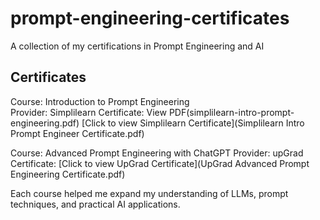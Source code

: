 # prompt-engineering-certificates
A collection of my certifications in Prompt Engineering and AI



## Certificates

Course: Introduction to Prompt Engineering  
Provider: Simplilearn 
Certificate: View PDF(simplilearn-intro-prompt-engineering.pdf) [Click to view Simplilearn Certificate](Simplilearn Intro Prompt Engineer Certificate.pdf)

Course: Advanced Prompt Engineering with ChatGPT
Provider: upGrad
Certificate: [Click to view UpGrad Certificate](UpGrad Advanced Prompt Engineering Certificate.pdf)

Each course helped me expand my understanding of LLMs, prompt techniques, and practical AI applications.
